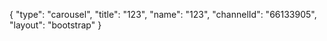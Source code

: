 {
    "type": "carousel",
    "title": "123",
    "name": "123",
    "channelId": "66133905",
    "layout": "bootstrap"
}